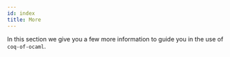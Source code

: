 ```yaml
---
id: index
title: More
---
```


In this section we give you a few more information to guide you in the use of `coq-of-ocaml`.